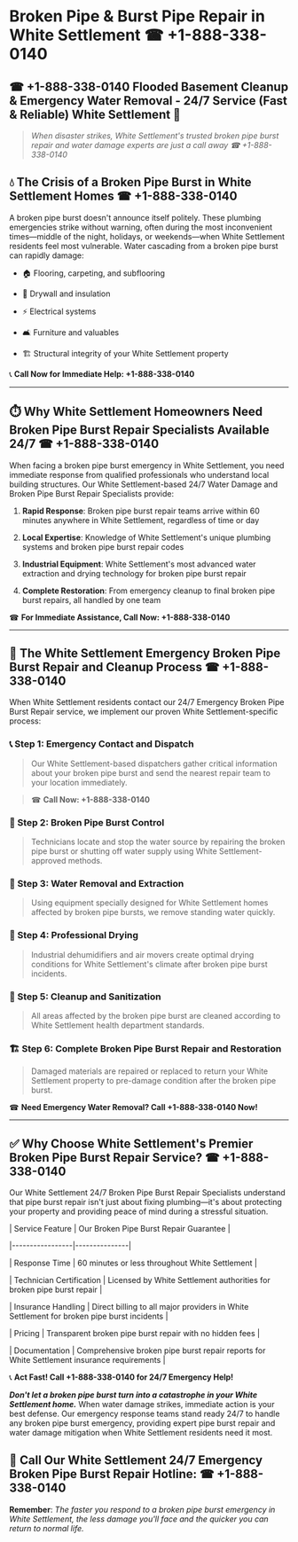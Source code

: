 # Broken Pipe & Burst Pipe Repair in White Settlement ☎ +1-888-338-0140  
## ☎ +1-888-338-0140 Flooded Basement Cleanup & Emergency Water Removal - 24/7 Service (Fast & Reliable) White Settlement 🚨  

> *When disaster strikes, White Settlement's trusted broken pipe burst repair and water damage experts are just a call away ☎ +1-888-338-0140*  

## 💧 The Crisis of a Broken Pipe Burst in White Settlement Homes ☎ +1-888-338-0140  

A broken pipe burst doesn't announce itself politely. These plumbing emergencies strike without warning, often during the most inconvenient times—middle of the night, holidays, or weekends—when White Settlement residents feel most vulnerable. Water cascading from a broken pipe burst can rapidly damage:  

* 🏠 Flooring, carpeting, and subflooring  
* 🧱 Drywall and insulation  
* ⚡ Electrical systems  
* 🛋️ Furniture and valuables  
* 🏗️ Structural integrity of your White Settlement property  

📞 **Call Now for Immediate Help: +1-888-338-0140**  

---  

## ⏱️ Why White Settlement Homeowners Need Broken Pipe Burst Repair Specialists Available 24/7 ☎ +1-888-338-0140  

When facing a broken pipe burst emergency in White Settlement, you need immediate response from qualified professionals who understand local building structures. Our White Settlement-based 24/7 Water Damage and Broken Pipe Burst Repair Specialists provide:  

1. **Rapid Response**: Broken pipe burst repair teams arrive within 60 minutes anywhere in White Settlement, regardless of time or day  
2. **Local Expertise**: Knowledge of White Settlement's unique plumbing systems and broken pipe burst repair codes  
3. **Industrial Equipment**: White Settlement's most advanced water extraction and drying technology for broken pipe burst repair  
4. **Complete Restoration**: From emergency cleanup to final broken pipe burst repairs, all handled by one team  

☎ **For Immediate Assistance, Call Now: +1-888-338-0140**  

---  

## 🔧 The White Settlement Emergency Broken Pipe Burst Repair and Cleanup Process ☎ +1-888-338-0140  

When White Settlement residents contact our 24/7 Emergency Broken Pipe Burst Repair service, we implement our proven White Settlement-specific process:  

### 📞 Step 1: Emergency Contact and Dispatch  
> Our White Settlement-based dispatchers gather critical information about your broken pipe burst and send the nearest repair team to your location immediately.  
> ☎ **Call Now: +1-888-338-0140**  

### 🚿 Step 2: Broken Pipe Burst Control  
> Technicians locate and stop the water source by repairing the broken pipe burst or shutting off water supply using White Settlement-approved methods.  

### 🌊 Step 3: Water Removal and Extraction  
> Using equipment specially designed for White Settlement homes affected by broken pipe bursts, we remove standing water quickly.  

### 💨 Step 4: Professional Drying  
> Industrial dehumidifiers and air movers create optimal drying conditions for White Settlement's climate after broken pipe burst incidents.  

### 🧼 Step 5: Cleanup and Sanitization  
> All areas affected by the broken pipe burst are cleaned according to White Settlement health department standards.  

### 🏗️ Step 6: Complete Broken Pipe Burst Repair and Restoration  
> Damaged materials are repaired or replaced to return your White Settlement property to pre-damage condition after the broken pipe burst.  

☎ **Need Emergency Water Removal? Call +1-888-338-0140 Now!**  

---  

## ✅ Why Choose White Settlement's Premier Broken Pipe Burst Repair Service? ☎ +1-888-338-0140  

Our White Settlement 24/7 Broken Pipe Burst Repair Specialists understand that pipe burst repair isn't just about fixing plumbing—it's about protecting your property and providing peace of mind during a stressful situation.  

| Service Feature | Our Broken Pipe Burst Repair Guarantee |  
|-----------------|---------------|  
| Response Time | 60 minutes or less throughout White Settlement |  
| Technician Certification | Licensed by White Settlement authorities for broken pipe burst repair |  
| Insurance Handling | Direct billing to all major providers in White Settlement for broken pipe burst incidents |  
| Pricing | Transparent broken pipe burst repair with no hidden fees |  
| Documentation | Comprehensive broken pipe burst repair reports for White Settlement insurance requirements |  

📞 **Act Fast! Call +1-888-338-0140 for 24/7 Emergency Help!**  

***Don't let a broken pipe burst turn into a catastrophe in your White Settlement home.*** When water damage strikes, immediate action is your best defense. Our emergency response teams stand ready 24/7 to handle any broken pipe burst emergency, providing expert pipe burst repair and water damage mitigation when White Settlement residents need it most.  

## 📱 Call Our White Settlement 24/7 Emergency Broken Pipe Burst Repair Hotline: ☎ +1-888-338-0140  

**Remember**: *The faster you respond to a broken pipe burst emergency in White Settlement, the less damage you'll face and the quicker you can return to normal life.*